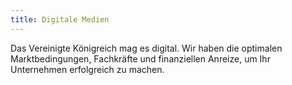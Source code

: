 ```yaml
---
title: Digitale Medien
---
```


Das Vereinigte Königreich mag es digital. Wir haben die optimalen Marktbedingungen, Fachkräfte und finanziellen Anreize, um Ihr Unternehmen erfolgreich zu machen.
